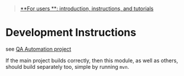 > [**For users
**: introduction, instructions, and tutorials](https://java.qa-automation-starter.aherscu.dev/qa-testing-parent/qa-testing-example)

# Development Instructions

see [QA Automation project](https://github.com/QA-Automation-Starter/qa-automation#readme)

If the main project builds correctly, then this module, as well as others,
should build separately too, simple by running `mvn`. 
